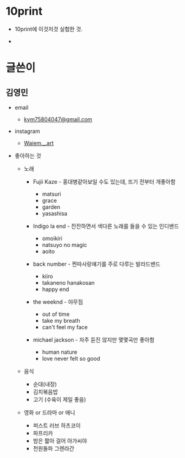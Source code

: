 # 10print
- 10print에 이것저것 실험한 것.

-

# 글쓴이
## 김영민 

* email
    * <kym75804047@gmail.com>

* instagram 
    * [Waiem._.art](https://www.instagram.com/waiem._.art/, "Insta Link")

* 좋아하는 것
    * 노래
        * Fujii Kaze - 홍대병같아보일 수도 있는데, 뜨기 전부터 개좋아함
            * matsuri
            * grace
            * garden
            * yasashisa

        * Indigo la end - 잔잔하면서 색다른 노래를 들을 수 있는 인디밴드
            * omoikiri
            * natsuyo no magic
            * aoito

        * back number - 찐따사랑얘기를 주로 다루는 발라드밴드 
            * kiiro
            * takaneno hanakosan
            * happy end

        * the weeknd - 야무짐
            * out of time
            * take my breath
            * can't feel my face

        * michael jackson - 자주 듣진 않지만 몇몇곡만 좋아함
            * human nature
            * love never felt so good

    * 음식
        * 순대(내장)
        * 김치볶음밥
        * 고기 (수육이 제일 좋음)

    * 영화 or 드라마 or 애니
        * 퍼스트 러브 하츠코이
        * 파프리카
        * 밤은 짧아 걸어 아가씨야
        * 천원돌파 그렌라간

